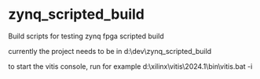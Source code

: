 # zynq_scripted_build
Build scripts for testing zynq fpga scripted build

currently the project needs to be in d:\dev\zynq_scripted_build

to start the vitis console, run for example
d:\xilinx\vitis\2024.1\bin\vitis.bat -i
